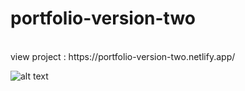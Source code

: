 # portfolio-version-two
<br />
view project : https://portfolio-version-two.netlify.app/
<br/>


![alt text](https://i.ibb.co/C9T28j9/portfolio-version-two.png)
